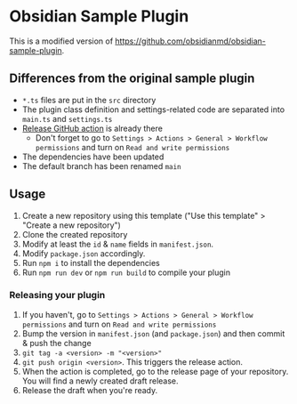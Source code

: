 # Obsidian Sample Plugin

This is a modified version of https://github.com/obsidianmd/obsidian-sample-plugin.

## Differences from the original sample plugin

- `*.ts` files are put in the `src` directory
- The plugin class definition and settings-related code are separated into `main.ts` and `settings.ts`
- [Release GitHub action](https://docs.obsidian.md/Plugins/Releasing/Release+your+plugin+with+GitHub+Actions) is already there
  - Don't forget to go to `Settings > Actions > General > Workflow permissions` and turn on `Read and write permissions`
- The dependencies have been updated
- The default branch has been renamed `main`

## Usage

1. Create a new repository using this template ("Use this template" > "Create a new repository")
2. Clone the created repository
3. Modify at least the `id` & `name` fields in `manifest.json`.
4. Modify `package.json` accordingly.
5. Run `npm i` to install the dependencies
6. Run `npm run dev` or `npm run build` to compile your plugin

### Releasing your plugin

1. If you haven't, go to `Settings > Actions > General > Workflow permissions` and turn on `Read and write permissions`
2. Bump the version in `manifest.json` (and `package.json`) and then commit & push the change
3. `git tag -a <version> -m "<version>"`
4. `git push origin <version>`. This triggers the release action.
5. When the action is completed, go to the release page of your repository. You will find a newly created draft release.
6. Release the draft when you're ready.
